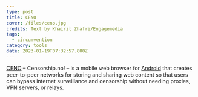 ```yaml
---
type: post
title: CENO
cover: /files/ceno.jpg
credits: Text by Khairil Zhafri/Engagemedia
tags:
  - circumvention
category: tools
date: 2023-01-19T07:32:57.800Z
---
```

[CENO](https://censorship.no/) – Censorship.no! – is a mobile web browser for [Android](https://play.google.com/store/apps/details?id=ie.equalit.ceno&pcampaignid=pcampaignidMKT-Other-global-all-co-prtnr-py-PartBadge-Mar2515-1) that creates peer-to-peer networks for storing and sharing web content so that users can bypass internet surveillance and censorship without needing proxies, VPN servers, or relays.